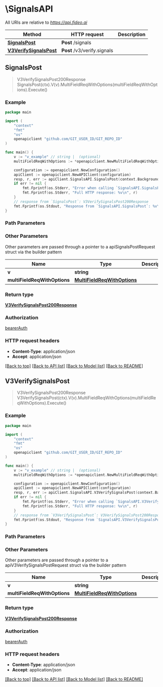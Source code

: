 # \SignalsAPI

All URIs are relative to *https://api.fideo.ai*

Method | HTTP request | Description
------------- | ------------- | -------------
[**SignalsPost**](SignalsAPI.md#SignalsPost) | **Post** /signals | 
[**V3VerifySignalsPost**](SignalsAPI.md#V3VerifySignalsPost) | **Post** /v3/verify.signals | 



## SignalsPost

> V3VerifySignalsPost200Response SignalsPost(ctx).V(v).MultiFieldReqWithOptions(multiFieldReqWithOptions).Execute()



### Example

```go
package main

import (
	"context"
	"fmt"
	"os"
	openapiclient "github.com/GIT_USER_ID/GIT_REPO_ID"
)

func main() {
	v := "v_example" // string |  (optional)
	multiFieldReqWithOptions := *openapiclient.NewMultiFieldReqWithOptions() // MultiFieldReqWithOptions |  (optional)

	configuration := openapiclient.NewConfiguration()
	apiClient := openapiclient.NewAPIClient(configuration)
	resp, r, err := apiClient.SignalsAPI.SignalsPost(context.Background()).V(v).MultiFieldReqWithOptions(multiFieldReqWithOptions).Execute()
	if err != nil {
		fmt.Fprintf(os.Stderr, "Error when calling `SignalsAPI.SignalsPost``: %v\n", err)
		fmt.Fprintf(os.Stderr, "Full HTTP response: %v\n", r)
	}
	// response from `SignalsPost`: V3VerifySignalsPost200Response
	fmt.Fprintf(os.Stdout, "Response from `SignalsAPI.SignalsPost`: %v\n", resp)
}
```

### Path Parameters



### Other Parameters

Other parameters are passed through a pointer to a apiSignalsPostRequest struct via the builder pattern


Name | Type | Description  | Notes
------------- | ------------- | ------------- | -------------
 **v** | **string** |  | 
 **multiFieldReqWithOptions** | [**MultiFieldReqWithOptions**](MultiFieldReqWithOptions.md) |  | 

### Return type

[**V3VerifySignalsPost200Response**](V3VerifySignalsPost200Response.md)

### Authorization

[bearerAuth](../README.md#bearerAuth)

### HTTP request headers

- **Content-Type**: application/json
- **Accept**: application/json

[[Back to top]](#) [[Back to API list]](../README.md#documentation-for-api-endpoints)
[[Back to Model list]](../README.md#documentation-for-models)
[[Back to README]](../README.md)


## V3VerifySignalsPost

> V3VerifySignalsPost200Response V3VerifySignalsPost(ctx).V(v).MultiFieldReqWithOptions(multiFieldReqWithOptions).Execute()



### Example

```go
package main

import (
	"context"
	"fmt"
	"os"
	openapiclient "github.com/GIT_USER_ID/GIT_REPO_ID"
)

func main() {
	v := "v_example" // string |  (optional)
	multiFieldReqWithOptions := *openapiclient.NewMultiFieldReqWithOptions() // MultiFieldReqWithOptions |  (optional)

	configuration := openapiclient.NewConfiguration()
	apiClient := openapiclient.NewAPIClient(configuration)
	resp, r, err := apiClient.SignalsAPI.V3VerifySignalsPost(context.Background()).V(v).MultiFieldReqWithOptions(multiFieldReqWithOptions).Execute()
	if err != nil {
		fmt.Fprintf(os.Stderr, "Error when calling `SignalsAPI.V3VerifySignalsPost``: %v\n", err)
		fmt.Fprintf(os.Stderr, "Full HTTP response: %v\n", r)
	}
	// response from `V3VerifySignalsPost`: V3VerifySignalsPost200Response
	fmt.Fprintf(os.Stdout, "Response from `SignalsAPI.V3VerifySignalsPost`: %v\n", resp)
}
```

### Path Parameters



### Other Parameters

Other parameters are passed through a pointer to a apiV3VerifySignalsPostRequest struct via the builder pattern


Name | Type | Description  | Notes
------------- | ------------- | ------------- | -------------
 **v** | **string** |  | 
 **multiFieldReqWithOptions** | [**MultiFieldReqWithOptions**](MultiFieldReqWithOptions.md) |  | 

### Return type

[**V3VerifySignalsPost200Response**](V3VerifySignalsPost200Response.md)

### Authorization

[bearerAuth](../README.md#bearerAuth)

### HTTP request headers

- **Content-Type**: application/json
- **Accept**: application/json

[[Back to top]](#) [[Back to API list]](../README.md#documentation-for-api-endpoints)
[[Back to Model list]](../README.md#documentation-for-models)
[[Back to README]](../README.md)

